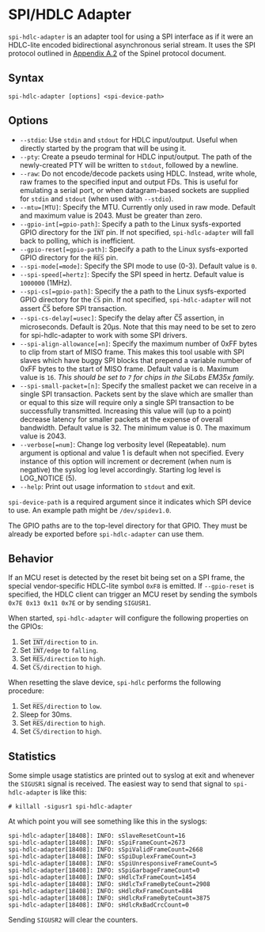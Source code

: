 SPI/HDLC Adapter
================

`spi-hdlc-adapter` is an adapter tool for using a SPI interface as if
it were an HDLC-lite encoded bidirectional asynchronous serial stream.
It uses the SPI protocol outlined in [Appendix A.2][1] of the Spinel
protocol document.

[1]: https://goo.gl/gt18O4

## Syntax ##

    spi-hdlc-adapter [options] <spi-device-path>

## Options ##

*   `--stdio`: Use `stdin` and `stdout` for HDLC input/output. Useful
    when directly started by the program that will be using it.
*   `--pty`: Create a pseudo terminal for HDLC input/output. The path
    of the newly-created PTY will be written to `stdout`, followed by
    a newline.
*   `--raw`: Do not encode/decode packets using HDLC. Instead, write
    whole, raw frames to the specified input and output FDs. This is
    useful for emulating a serial port, or when datagram-based sockets
    are supplied for `stdin` and `stdout` (when used with `--stdio`).
*   `--mtu=[MTU]`: Specify the MTU. Currently only used in raw mode.
    Default and maximum value is 2043. Must be greater than zero.
*   `--gpio-int[=gpio-path]`: Specify a path to the Linux
    sysfs-exported GPIO directory for the `I̅N̅T̅` pin. If not
    specified, `spi-hdlc-adapter` will fall back to polling, which is
    inefficient.
*   `--gpio-reset[=gpio-path]`: Specify a path to the Linux
    sysfs-exported GPIO directory for the `R̅E̅S̅` pin.
*   `--spi-mode[=mode]`: Specify the SPI mode to use (0-3). Default
    value is `0`.
*   `--spi-speed[=hertz]`: Specify the SPI speed in hertz. Default
    value is `1000000` (1MHz).
*   `--spi-cs[=gpio-path]`: Specify the a path to the Linux
    sysfs-exported GPIO directory for the `C̅S̅` pin. If not
    specified, `spi-hdlc-adapter` will not assert C̅S̅ before SPI transaction.
*   `--spi-cs-delay[=usec]`: Specify the delay after C̅S̅ assertion,
    in microseconds. Default is 20µs. Note that this may need to be
    set to zero for spi-hdlc-adapter to work with some SPI drivers.
*   `--spi-align-allowance[=n]`: Specify the maximum number of 0xFF
    bytes to clip from start of MISO frame. This makes this tool usable
    with SPI slaves which have buggy SPI blocks that prepend a variable
    number of 0xFF bytes to the start of MISO frame. Default value is `0`.
    Maximum value is `16`. *This should be set to `7` for chips in the
    SiLabs EM35x family.*
*   `--spi-small-packet=[n]`: Specify the smallest packet we can receive
    in a single SPI transaction. Packets sent by the slave which are smaller
    than or equal to this size will require only a single SPI transaction
    to be successfully transmitted. Increasing this value will (up to a point)
    decrease latency for smaller packets at the expense of overall bandwidth.
    Default value is 32. The minimum value is 0. The maximum value is 2043.
*   `--verbose[=num]`: Change log verbosity level (Repeatable).
    num argument is optional and value 1 is default when not specified. Every
    instance of this option will increment or decrement (when num is negative)
    the syslog log level accordingly. Starting log level is LOG_NOTICE (5).
*   `--help`: Print out usage information to `stdout` and exit.

`spi-device-path` is a required argument since it indicates which SPI
device to use. An example path might be `/dev/spidev1.0`.

The GPIO paths are to the top-level directory for that GPIO. They must
be already be exported before `spi-hdlc-adapter` can use them.

## Behavior ##

If an MCU reset is detected by the reset bit being set on a SPI frame,
the special vendor-specific HDLC-lite symbol `0xF8` is emitted. If
`--gpio-reset` is specified, the HDLC client can trigger an MCU reset
by sending the symbols `0x7E 0x13 0x11 0x7E` or by sending `SIGUSR1`.

When started, `spi-hdlc-adapter` will configure the following
properties on the GPIOs:

1.  Set `I̅N̅T̅/direction` to `in`.
2.  Set `I̅N̅T̅/edge` to `falling`.
3.  Set `R̅E̅S̅/direction` to `high`.
4.  Set `C̅S̅/direction` to `high`.

When resetting the slave device, `spi-hdlc` performs the following
procedure:

1.  Set `R̅E̅S̅/direction` to `low`.
2.  Sleep for 30ms.
3.  Set `R̅E̅S̅/direction` to `high`.
4.  Set `C̅S̅/direction` to `high`.

## Statistics ##

Some simple usage statistics are printed out to syslog at exit and
whenever the `SIGUSR1` signal is received. The easiest way to send
that signal to `spi-hdlc-adapter` is like this:

    # killall -sigusr1 spi-hdlc-adapter

At which point you will see something like this in the syslogs:

    spi-hdlc-adapter[18408]: INFO: sSlaveResetCount=16
    spi-hdlc-adapter[18408]: INFO: sSpiFrameCount=2673
    spi-hdlc-adapter[18408]: INFO: sSpiValidFrameCount=2668
    spi-hdlc-adapter[18408]: INFO: sSpiDuplexFrameCount=3
    spi-hdlc-adapter[18408]: INFO: sSpiUnresponsiveFrameCount=5
    spi-hdlc-adapter[18408]: INFO: sSpiGarbageFrameCount=0
    spi-hdlc-adapter[18408]: INFO: sHdlcTxFrameCount=1454
    spi-hdlc-adapter[18408]: INFO: sHdlcTxFrameByteCount=2908
    spi-hdlc-adapter[18408]: INFO: sHdlcRxFrameCount=884
    spi-hdlc-adapter[18408]: INFO: sHdlcRxFrameByteCount=3875
    spi-hdlc-adapter[18408]: INFO: sHdlcRxBadCrcCount=0

Sending `SIGUSR2` will clear the counters.
